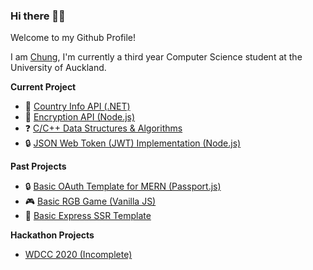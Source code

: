### Hi there 🙋‍♂️

Welcome to my Github Profile! 

I am [Chung](http://chunghak.tech), I'm currently a third year Computer Science student at the University of Auckland. 

 <!-- **:mortar_board: University Studies** -->

**Current Project**
- :round_pushpin: [Country Info API (.NET)](https://github.com/chunghakngor/country-api)
- :key: [Encryption API (Node.js)](https://github.com/chunghakngor/nodejs-encryption-api)
- :question: [C/C++ Data Structures & Algorithms](https://github.com/chunghakngor/ds-algo)
- :lock: [JSON Web Token (JWT) Implementation (Node.js)](https://github.com/chunghakngor/)


**Past Projects**
- :lock: [Basic OAuth Template for MERN (Passport.js)](https://github.com/chunghakngor/OAuth)
- :video_game: [Basic RGB Game (Vanilla JS)](https://github.com/chunghakngor/RGB-Color-Game)
- :bookmark_tabs: [Basic Express SSR Template](https://github.com/chunghakngor/express-template)

**Hackathon Projects**
- [WDCC 2020 (Incomplete)](https://github.com/chunghakngor/WDCC-Hackathon)

